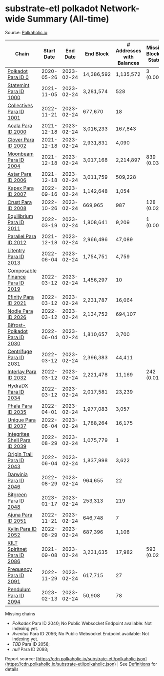 # substrate-etl polkadot Network-wide Summary (All-time)

Source: [Polkaholic.io](https://polkaholic.io)


| Chain            | Start Date | End Date | End Block | # Addresses with Balances | Missing Blocks / Status |
| ---------------- | ---------- | ---------| --------- | ------------------------- | ----------------------- |
| [Polkadot Para ID 0](/polkadot/0-polkadot) | 2020-05-26 | 2023-02-24 | 14,386,592 |  1,135,572 | 3 (0.00%)  |
| [Statemint Para ID 1000](/polkadot/1000-statemint) | 2021-11-05 | 2023-02-24 | 3,281,574 |  528 |    |
| [Collectives Para ID 1001](/polkadot/1001-collectives) | 2022-11-21 | 2023-02-24 | 677,670 |  18 |    |
| [Acala Para ID 2000](/polkadot/2000-acala) | 2021-12-18 | 2023-02-24 | 3,016,233 |  167,843 |    |
| [Clover Para ID 2002](/polkadot/2002-clover) | 2021-12-18 | 2023-02-24 | 2,931,831 |  4,090 |    |
| [Moonbeam Para ID 2004](/polkadot/2004-moonbeam) | 2021-12-18 | 2023-02-24 | 3,017,168 |  2,214,897 | 839 (0.03%)  |
| [Astar Para ID 2006](/polkadot/2006-astar) | 2021-12-18 | 2023-02-24 | 3,011,759 |  509,228 |    |
| [Kapex Para ID 2007](/polkadot/2007-kapex) | 2022-09-16 | 2023-02-24 | 1,142,648 |  1,054 |    |
| [Crust Para ID 2008](/polkadot/2008-crust) | 2022-10-26 | 2023-02-24 | 669,965 |  987 | 128 (0.02%)  |
| [Equilibrium Para ID 2011](/polkadot/2011-equilibrium) | 2022-03-19 | 2023-02-24 | 1,808,641 |  9,209 | 1 (0.00%)  |
| [Parallel Para ID 2012](/polkadot/2012-parallel) | 2021-12-18 | 2023-02-24 | 2,966,496 |  47,089 |    |
| [Litentry Para ID 2013](/polkadot/2013-litentry) | 2022-06-04 | 2023-02-24 | 1,754,751 |  4,759 |    |
| [Composable Finance Para ID 2019](/polkadot/2019-composable) | 2022-03-12 | 2023-02-24 | 1,456,297 |  10 |    |
| [Efinity Para ID 2021](/polkadot/2021-efinity) | 2022-03-12 | 2023-02-24 | 2,231,787 |  16,064 |    |
| [Nodle Para ID 2026](/polkadot/2026-nodle) | 2022-03-12 | 2023-02-24 | 2,134,752 |  694,107 |    |
| [Bifrost-Polkadot Para ID 2030](/polkadot/2030-bifrost-dot) | 2022-06-04 | 2023-02-24 | 1,810,657 |  3,700 |    |
| [Centrifuge Para ID 2031](/polkadot/2031-centrifuge) | 2022-03-12 | 2023-02-24 | 2,396,383 |  44,411 |    |
| [Interlay Para ID 2032](/polkadot/2032-interlay) | 2022-03-12 | 2023-02-24 | 2,221,478 |  11,169 | 242 (0.01%)  |
| [HydraDX Para ID 2034](/polkadot/2034-hydradx) | 2022-03-12 | 2023-02-24 | 2,017,581 |  23,239 |    |
| [Phala Para ID 2035](/polkadot/2035-phala) | 2022-04-01 | 2023-02-24 | 1,977,083 |  3,057 |    |
| [Unique Para ID 2037](/polkadot/2037-unique) | 2022-06-04 | 2023-02-24 | 1,788,264 |  16,175 |    |
| [Integritee Shell Para ID 2039](/polkadot/2039-integritee-shell) | 2022-08-29 | 2023-02-24 | 1,075,779 |  1 |    |
| [Origin Trail Para ID 2043](/polkadot/2043-origintrail) | 2022-06-04 | 2023-02-24 | 1,837,998 |  3,622 |    |
| [Darwinia Para ID 2046](/polkadot/2046-darwinia) | 2022-08-29 | 2023-02-24 | 964,655 |  22 |    |
| [Bitgreen Para ID 2048](/polkadot/2048-bitgreen) | 2023-01-17 | 2023-02-24 | 253,313 |  219 |    |
| [Ajuna Para ID 2051](/polkadot/2051-ajuna) | 2022-11-21 | 2023-02-24 | 646,748 |  7 |    |
| [Kylin Para ID 2052](/polkadot/2052-kylin) | 2022-08-29 | 2023-02-24 | 687,396 |  1,108 |    |
| [KILT Spiritnet Para ID 2086](/polkadot/2086-kilt) | 2021-09-08 | 2023-02-24 | 3,231,635 |  17,982 | 593 (0.02%)  |
| [Frequency Para ID 2091](/polkadot/2091-frequency) | 2022-11-29 | 2023-02-24 | 617,715 |  27 |    |
| [Pendulum Para ID 2094](/polkadot/2094-pendulum) | 2023-02-13 | 2023-02-24 | 50,908 |  78 |    |

Missing chains


* *Polkadex* Para ID 2040; No Public Websocket Endpoint available: Not indexing yet.
* *Aventus* Para ID 2056; No Public Websocket Endpoint available: Not indexing yet.
* *TBD* Para ID 2058; 
* *null* Para ID 2093; 

Report source: [https://cdn.polkaholic.io/substrate-etl/polkaholic.json](https://cdn.polkaholic.io/substrate-etl/polkaholic.json) | See [Definitions](/DEFINITIONS.md) for details
